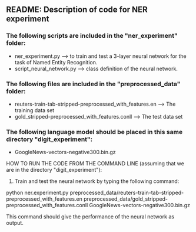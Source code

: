 README: Description of code for NER experiment
----------------------------------------------------------------

### The following scripts are included in the "ner_experiment" folder:
- ner_experiment.py --> to train and test a 3-layer neural network for the task of Named Entity Recognition.
- script_neural_network.py --> class definition of the neural network.

### The following files are included in the "preprocessed_data" folder:
- reuters-train-tab-stripped-preprocessed_with_features.en --> The training data set
- gold_stripped-preprocessed_with_features.conll --> The test data set

### The following language model should be placed in this same directory "digit_experiment":
- GoogleNews-vectors-negative300.bin.gz

HOW TO RUN THE CODE FROM THE COMMAND LINE (assuming that we are in the directory "digit_experiment"):

1) Train and test the neural network by typing the following command:

python ner.experiment.py preprocessed_data/reuters-train-tab-stripped-preprocessed_with_features.en preprocessed_data/gold_stripped-preprocessed_with_features.conll GoogleNews-vectors-negative300.bin.gz

This command should give the performance of the neural network as output.
